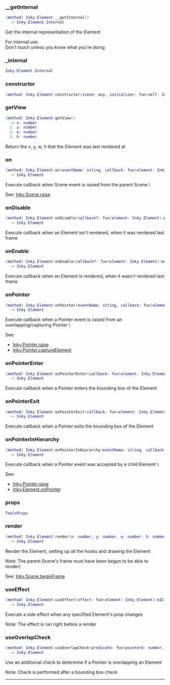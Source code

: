 
### __getInternal


```lua
(method) Inky.Element:__getInternal()
  -> Inky.Element.Internal
```

Get the internal representation of the Element

For internal use\
Don't touch unless you know what you're doing

### _internal


```lua
Inky.Element.Internal
```


### constructor


```lua
(method) Inky.Element:constructor(scene: any, initializer: fun(self: Inky.Element, scene: Inky.Scene):fun(self: Inky.Element, x: number, y: number, w: number, h: number, depth?: number))
```

### getView


```lua
(method) Inky.Element:getView()
  -> x: number
  2. y: number
  3. w: number
  4. h: number
```

Return the x, y, w, h that the Element was last rendered at

### on


```lua
(method) Inky.Element:on(eventName: string, callback: fun(element: Inky.Element, ...any):nil)
  -> Inky.Element
```

Execute callback when Scene event is raised from the parent Scene
\

See: [Inky.Scene.raise](file:///home/bleezus/Documents/GitHub/prism2/geometer/inky/core/scene/init.lua#59#9)

### onDisable


```lua
(method) Inky.Element:onDisable(callback?: fun(element: Inky.Element):nil)
  -> Inky.Element
```

Execute callback when an Element isn't rendered, when it was rendered last frame

### onEnable


```lua
(method) Inky.Element:onEnable(callback?: fun(element: Inky.Element):nil)
  -> Inky.Element
```

Execute callback when an Element is rendered, when it wasn't rendered last frame

### onPointer


```lua
(method) Inky.Element:onPointer(eventName: string, callback: fun(element: Inky.Element, pointer: Inky.Pointer, ...any):nil)
  -> Inky.Element
```

Execute callback when a Pointer event is raised from an overlapping/capturing Pointer
\

See:
  * [Inky.Pointer.raise](file:///home/bleezus/Documents/GitHub/prism2/geometer/inky/core/pointer/init.lua#115#9)
  * [Inky.Pointer.captureElement](file:///home/bleezus/Documents/GitHub/prism2/geometer/inky/core/pointer/init.lua#127#9)

### onPointerEnter


```lua
(method) Inky.Element:onPointerEnter(callback: fun(element: Inky.Element, pointer: Inky.Pointer):nil)
  -> Inky.Element
```

Execute callback when a Pointer enters the bounding box of the Element

### onPointerExit


```lua
(method) Inky.Element:onPointerExit(callback: fun(element: Inky.Element, pointer: Inky.Pointer):nil)
  -> Inky.Element
```

Execute callback when a Pointer exits the bounding box of the Element

### onPointerInHierarchy


```lua
(method) Inky.Element:onPointerInHierarchy(eventName: string, callback: fun(element: Inky.Element, pointer: Inky.Pointer, ...any):nil)
  -> Inky.Element
```

Execute callback when a Pointer event was accepted by a child Element
\

See:
  * [Inky.Pointer.raise](file:///home/bleezus/Documents/GitHub/prism2/geometer/inky/core/pointer/init.lua#115#9)
  * [Inky.Element.onPointer](file:///home/bleezus/Documents/GitHub/prism2/geometer/inky/core/element/init.lua#71#9)

### props


```lua
ToolsProps
```

### render


```lua
(method) Inky.Element:render(x: number, y: number, w: number, h: number, depth?: number)
  -> Inky.Element
```

Render the Element, setting up all the hooks and drawing the Element

Note: The parent Scene's frame must have been begun to be able to render\


See: [Inky.Scene.beginFrame](file:///home/bleezus/Documents/GitHub/prism2/geometer/inky/core/scene/init.lua#30#9)

### useEffect


```lua
(method) Inky.Element:useEffect(effect: fun(element: Inky.Element):nil, ...any)
  -> Inky.Element
```

Execute a side effect when any specified Element's prop changes

Note: The effect is ran right before a render

### useOverlapCheck


```lua
(method) Inky.Element:useOverlapCheck(predicate: fun(pointerX: number, pointerY: number, x: number, y: number, w: number, h: number):boolean)
  -> Inky.Element
```

Use an additional check to determine if a Pointer is overlapping an Element

Note: Check is performed after a bounding box check


---

